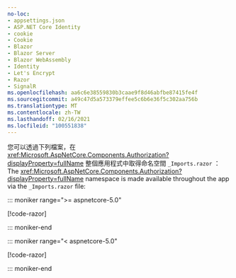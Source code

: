 ```yaml
---
no-loc:
- appsettings.json
- ASP.NET Core Identity
- cookie
- Cookie
- Blazor
- Blazor Server
- Blazor WebAssembly
- Identity
- Let's Encrypt
- Razor
- SignalR
ms.openlocfilehash: aa6c6e38559830b3caae9f8d46abfbe87415fe4f
ms.sourcegitcommit: a49c47d5a573379effee5c6b6e36f5c302aa756b
ms.translationtype: MT
ms.contentlocale: zh-TW
ms.lasthandoff: 02/16/2021
ms.locfileid: "100551838"
---
```

<span data-ttu-id="09a20-101">您可以透過下列檔案，在 <xref:Microsoft.AspNetCore.Components.Authorization?displayProperty=fullName> 整個應用程式中取得命名空間 `_Imports.razor` ：</span><span class="sxs-lookup"><span data-stu-id="09a20-101">The <xref:Microsoft.AspNetCore.Components.Authorization?displayProperty=fullName> namespace is made available throughout the app via the `_Imports.razor` file:</span></span>

::: moniker range=">= aspnetcore-5.0"

[!code-razor[](imports-hosted-5x.razor?highlight=3)]

::: moniker-end

::: moniker range="< aspnetcore-5.0"

[!code-razor[](imports-hosted-3x.razor?highlight=3)]

::: moniker-end

